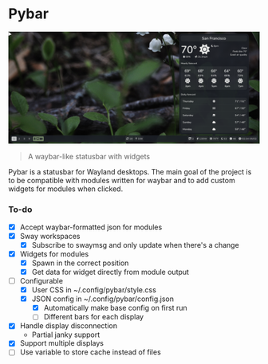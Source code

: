 # Pybar

![Screenshot](screenshot.png)
> A waybar-like statusbar with widgets

Pybar is a statusbar for Wayland desktops. The main goal of the project is to be compatible with modules written for waybar and to add custom widgets for modules when clicked.

### To-do
- [x] Accept waybar-formatted json for modules
- [x] Sway workspaces
    - [x] Subscribe to swaymsg and only update when there's a change
- [x] Widgets for modules
    - [x] Spawn in the correct position
    - [x] Get data for widget directly from module output
- [ ] Configurable
    - [x] User CSS in ~/.config/pybar/style.css
    - [x] JSON config in ~/.config/pybar/config.json
        - [x] Automatically make base config on first run
        - [ ] Different bars for each display
- [x] Handle display disconnection
    - Partial janky support
- [x] Support multiple displays
- [ ] Use variable to store cache instead of files
